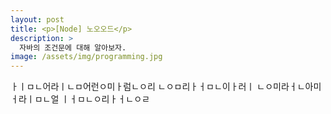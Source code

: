 ```yaml
---
layout: post
title: <p>[Node] 노오오드</p>
description: >
  자바의 조건문에 대해 알아보자.
image: /assets/img/programming.jpg
---
```

 ㅏㅣㅁㄴ어라ㅣㄴㅁ어런ㅇ미ㅏ럼ㄴㅇ리
 ㄴㅇㅁ리ㅏㅓㅁㄴ이ㅏ러ㅣ
 ㄴㅇ미라ㅓㄴ아미ㅓ라ㅣㅁㄴ얼
 ㅣㅓㅁㄴㅇ리ㅏㅓㄴㅇㄹ
